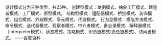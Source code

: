 设计模式分为三种类型，共23种。
创建型模式：单例模式、抽象工厂模式、建造者模式、工厂模式、原型模式。
结构型模式：适配器模式、桥接模式、装饰模式、组合模式、外观模式、享元模式、代理模式。
行为型模式：模版方法模式、命令模式、迭代器模式、观察者模式、中介者模式、备忘录模式、解释器模式（Interpreter模式）、状态模式、策略模式、职责链模式(责任链模式)、访问者模式。	——百度百科